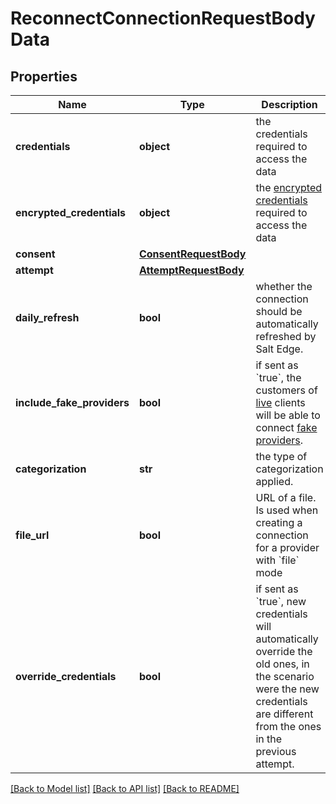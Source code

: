 # ReconnectConnectionRequestBodyData

## Properties
Name | Type | Description | Notes
------------ | ------------- | ------------- | -------------
**credentials** | **object** | the credentials required to access the data | [optional] 
**encrypted_credentials** | **object** | the [encrypted credentials](#encrypted_credentials) required to access the data | [optional] 
**consent** | [**ConsentRequestBody**](ConsentRequestBody.md) |  | [optional] 
**attempt** | [**AttemptRequestBody**](AttemptRequestBody.md) |  | [optional] 
**daily_refresh** | **bool** | whether the connection should be automatically refreshed by Salt Edge. | [optional] 
**include_fake_providers** | **bool** | if sent as &#x60;true&#x60;, the customers of [live](/general/#live) clients will be able to connect [fake providers](#providers-fake). | [optional] 
**categorization** | **str** | the type of categorization applied. | [optional] [default to 'personal']
**file_url** | **bool** | URL of a file. Is used when creating a connection for a provider with &#x60;file&#x60; mode | [optional] 
**override_credentials** | **bool** | if sent as &#x60;true&#x60;, new credentials will automatically override the old ones, in the scenario were the new credentials are different from the ones in the previous attempt. | [optional] 

[[Back to Model list]](../README.md#documentation-for-models) [[Back to API list]](../README.md#documentation-for-api-endpoints) [[Back to README]](../README.md)

